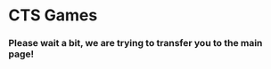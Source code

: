 # CTS Games
### Please wait a bit, we are trying to transfer you to the main page!
<head>
<title>CTS Games</title>
<meta http-equiv="refresh" content="1;URL=./homepage.html" />
</head>
